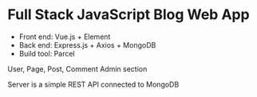 # Full Stack JavaScript Blog Web App
* Front end: Vue.js + Element
* Back end: Express.js + Axios + MongoDB
* Build tool: Parcel

User, Page, Post, Comment
Admin section


Server is a simple REST API connected to MongoDB
